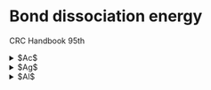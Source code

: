 # Bond dissociation energy
 CRC Handbook 95th

<details>
	<summary>$Ac$</summary>

|  Bond | BDE(kJ/mol) |
| :---: |   :---:    | 
|Ac−O   | 794  |
|Ac–S   | 505 ± 68  |
</details>

<details>
	<summary>$Ag$</summary>

|  Bond | BDE(kJ/mol) |
| :---: |   :---:    | 
|Ag−Ag  | 162.9 ± 2.9  |
|Ag−Al  | 183.7 ± 9.2  |
|Ag−Au  | 202.5 ± 9.6  |
|Ag−Bi  | 192 ± 42  |
|Ag−Br  | 280.3 ± 1.3  |
|Ag−Cl  | 279.1 ± 8.4  |
|Ag−Cu  | 171.5 ± 9.6  |
|Ag−D   | 226.8  |
|Ag−Dy  | 130 ± 19  |
|Ag−Eu  | 127 ± 13  |
|Ag−F   | 356.9 ± 5.8  |
|Ag−Ga  | 159.± 17   |
|Ag−Ge  | 174.5 ± 21  |
|Ag−H   | 202.4 ± 9.1  |
|Ag−Ho  | 124 ± 19  |
|Ag−I   | 234 ± 29  |
|Ag−In  | 166.5 ± 4.9  |
|Ag−Li  | 186.1  |
|Ag−Mn  | 99.2 ± 21  |
|Ag−Na  | 133.1 ± 12.6  |
|Ag−Nd  | <213  |
|Ag−O   | 221 ± 21  |
|Ag−S   | 216. ± 14.6  |
|Ag−Se  | 210.0 ± 14.6   |
|Ag−Si  | 185.1 ± 9.6  |
|Ag−Sn  | 136 ± 21  |
|Ag−Te  | 195.8 ± 14.6  |
</details>

<details>
	<summary>$Al$</summary>

|  Bond | BDE(kJ/mol) |
| :---: |   :---:    | 
|Al−Al | 264.3 ± 0.5  |
|Al−Ar | 5.69  |
|Al−As | 202.7 ± 7.1  |
|Al−Au | 325.9 ± 6.3  |
|Al−Br | 429.2 ± 5.8  |
|Al−C  | 267.7  |
|Al−Ca | 52.7  |
|Al−Cl | 502  |
|Al−Co | 181.6 ± 0.2  |
|Al−Cr | 222.9 ± 0.9  |
|Al−Cu | 227.1 ± 1.2  |
|Al−D  | 290.4  |
|Al−F  | 675  |
|Al−H  | 288 ± 13  |
|Al−I  | 369.9 ± 2.1  |
|Al−Kr | 6.05  |
|Al−Li | 76.1  |
|Al−N  | ≤368 ± 15  |
|Al−Ne | 3.9  |
|Al−Ni | 224.7 ± 4.8  |
|Al−O  | 501.9 ± 10.6  |
|Al−P  | 216.7 ± 12.6  |
|Al−Pd | 254.4 ± 12 1  |
|Al−S  | 332 ± 10  |
|Al−Sb | 216.3 ± 6  |
|Al−Se | 318 ± 13  |
|Al−Si | 246.9 ± 12.6  |
|Al−Te | 268 ± 13  |
|Al−Ti | 263.4  |
|Al−U  | 326 ± 29 |
|Al−V  | 147 4 ± 1.0 |
|Al−Xe |  7.39 |
</details>
